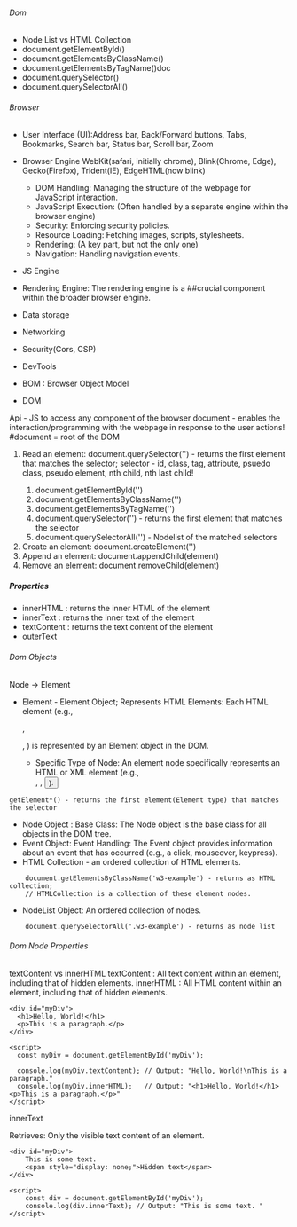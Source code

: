 ###### Dom
- Node List vs HTML Collection
- document.getElementById()
- document.getElementsByClassName()
- document.getElementsByTagName()doc
- document.querySelector()
- document.querySelectorAll()

###### Browser
- User Interface (UI):Address bar, Back/Forward buttons, Tabs, Bookmarks, Search bar, Status bar, Scroll bar, Zoom
- Browser Engine
    WebKit(safari, initially chrome),
    Blink(Chrome, Edge),
    Gecko(Firefox),
    Trident(IE),
    EdgeHTML(now blink)
    - DOM Handling: Managing the structure of the webpage for JavaScript interaction.   
    - JavaScript Execution: (Often handled by a separate engine within the browser engine)
    - Security: Enforcing security policies.
    - Resource Loading: Fetching images, scripts, stylesheets. 
    - Rendering: (A key part, but not the only one)
    - Navigation: Handling navigation events.

- JS Engine
- Rendering Engine: The rendering engine is a ##crucial component within the broader browser engine.
- Data storage
- Networking
- Security(Cors, CSP)
- DevTools
- BOM : Browser Object Model
- DOM

Api - JS to access any component of the browser
document - enables the interaction/programming with the webpage in response to the user actions!
#document = root of the DOM
1. Read an element: document.querySelector('<selector>') - returns the first element that matches the selector; selector - id, class, tag, attribute, psuedo class, pseudo element, nth child, nth last child!
    1. document.getElementById('<id>')
    2. document.getElementsByClassName('<class>')
    3. document.getElementsByTagName('<tag>')
    4. document.querySelector('<selector>') - returns the first element that matches the selector
    5. document.querySelectorAll('<selector>') - Nodelist of the matched selectors
2. Create an element: document.createElement('<element>')
3. Append an element: document.appendChild(element)
4. Remove an element: document.removeChild(element)



##### Properties
- innerHTML : returns the inner HTML of the element
- innerText : returns the inner text of the element
- textContent : returns the text content of the element
- outerText

###### Dom Objects
Node -> Element
- Element - Element Object; Represents HTML Elements: Each HTML element (e.g., <p>, <div>, <img>) is represented by an Element object in the DOM. 
    - Specific Type of Node: An element node specifically represents an HTML or XML element (e.g., <div>, <span>, <button>).
```
getElement*() - returns the first element(Element type) that matches the selector
```
- Node Object : Base Class: The Node object is the base class for all objects in the DOM tree.
- Event Object: Event Handling: The Event object provides information about an event that has occurred (e.g., a click, mouseover, keypress).
- HTML Collection - an ordered collection of HTML elements.
```
    document.getElementsByClassName('w3-example') - returns as HTML collection;
    // HTMLCollection is a collection of these element nodes.
```
- NodeList Object: An ordered collection of nodes.
```
    document.querySelectorAll('.w3-example') - returns as node list
```
    

###### Dom Node Properties
textContent vs innerHTML
textContent : All text content within an element, including that of hidden elements.
innerHTML : All HTML content within an element, including that of hidden elements.
```
<div id="myDiv">
  <h1>Hello, World!</h1>
  <p>This is a paragraph.</p>
</div>

<script>
  const myDiv = document.getElementById('myDiv');

  console.log(myDiv.textContent); // Output: "Hello, World!\nThis is a paragraph." 
  console.log(myDiv.innerHTML);   // Output: "<h1>Hello, World!</h1><p>This is a paragraph.</p>" 
</script>
```

innerText

Retrieves: Only the visible text content of an element.
```
<div id="myDiv">
    This is some text. 
    <span style="display: none;">Hidden text</span>
</div>

<script>
    const div = document.getElementById('myDiv');
    console.log(div.innerText); // Output: "This is some text. " 
</script>
```
